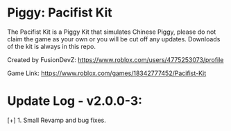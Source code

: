 # Piggy: Pacifist Kit
The Pacifist Kit is a Piggy Kit that simulates Chinese Piggy, please do not claim the game as your own or you will be cut off any updates.
Downloads of the kit is always in this repo.

Created by FusionDevZ: https://www.roblox.com/users/4775253073/profile

Game Link: https://www.roblox.com/games/18342777452/Pacifist-Kit

# Update Log - v2.0.0-3:
[+] 1. Small Revamp and bug fixes.
